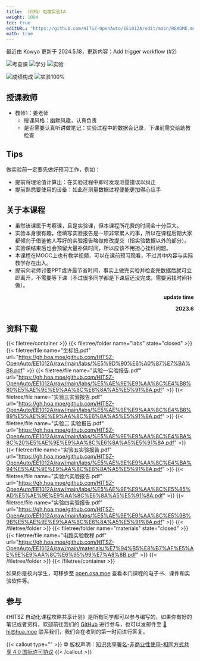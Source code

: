 ```yaml
---
title: （归档）电路实验IA
weight: 1004
toc: true
editURL: "https://github.com/HITSZ-OpenAuto/EE1012A/edit/main/README.md"
math: true
---
```

最近由 Kowyo 更新于 2024.5.18，更新内容：Add trigger workflow (#2)


<!--
1. 通过 [Shields.io](https://shields.io/) 生成如下的徽章，标注课程的基本信息。
2. 请根据课程的具体内容增删仓库的子文件夹。子文件夹建议使用小写英文，并且添加 README.md。
3. 关于课程的描述可以不止以下几个方面，酌情增删。
4. hoa.moe 生成本课程对应页面后，请将页面链接复制到 GitHub 仓库的 About/Website 中。
5. 可以在 GitHub 页面的 About/Topics 中为课程添加话题名称。
-->

![考查课](https://img.shields.io/badge/%E8%80%83%E6%9F%A5%E8%AF%BE-green)
![学分](https://img.shields.io/badge/%E5%AD%A6%E5%88%86-0.5-moccasin)
![实验](https://img.shields.io/badge/%E5%AE%9E%E9%AA%8C-purple)

![成绩构成](https://img.shields.io/badge/%E6%88%90%E7%BB%A9%E6%9E%84%E6%88%90-gold)
![实验100%](https://img.shields.io/badge/%E4%BD%9C%E4%B8%9A-100%25-wheat)

## 授课教师
- 教师1：姜老师
  - 授课风格：幽默风趣，认真负责
  - 是否需要认真听讲做笔记：实验过程中的数据会记录，下课前需交给助教检查
  
## Tips
做实验前一定要先做好预习工作，例如：
 - 提前将理论值计算出：在实验过程中即可发现测量错误以纠正
 - 提前熟悉要使用的设备：如此在测量数据过程便能更加得心应手

## 关于本课程
- 虽然该课属于考察课，且是实验课，但本课程所花费的时间会十分巨大。
- 实验本身很有趣，但填写实验报告是一项非常累人的事，所以在课程后期大家都倾向于借鉴他人写好的实验报告略做修改提交（指实验数据以外的部分）。
- 实验课结束后也会预留大量补做时间，所以应该不用担心挂科问题。
- 本课程在MOOC上也有教学视频，可以在课前预习观看，不过其中内容与实际教学存在出入。
- 提前向老师讨要PPT或许最节省时间，事实上做完实验并检查完数据后就可立即离开，不需要等下课（不过很多同学都是下课后还没完成，需要另找时间补做）。

<p align="right"><strong>update time</strong></p>
<p align="right"><strong>2023.6</strong></p>

## 资料下载

{{< filetree/container >}}
  {{< filetree/folder name="labs" state="closed" >}}
    {{< filetree/file name="坐标纸.pdf" url="https://gh.hoa.moe/github.com/HITSZ-OpenAuto/EE1012A/raw/main/labs/%E5%9D%90%E6%A0%87%E7%BA%B8.pdf" >}}
    {{< filetree/file name="实验一实验报告.pdf" url="https://gh.hoa.moe/github.com/HITSZ-OpenAuto/EE1012A/raw/main/labs/%E5%AE%9E%E9%AA%8C%E4%B8%80%E5%AE%9E%E9%AA%8C%E6%8A%A5%E5%91%8A.pdf" >}}
    {{< filetree/file name="实验三实验报告.pdf" url="https://gh.hoa.moe/github.com/HITSZ-OpenAuto/EE1012A/raw/main/labs/%E5%AE%9E%E9%AA%8C%E4%B8%89%E5%AE%9E%E9%AA%8C%E6%8A%A5%E5%91%8A.pdf" >}}
    {{< filetree/file name="实验二 实验报告.pdf" url="https://gh.hoa.moe/github.com/HITSZ-OpenAuto/EE1012A/raw/main/labs/%E5%AE%9E%E9%AA%8C%E4%BA%8C%20%E5%AE%9E%E9%AA%8C%E6%8A%A5%E5%91%8A.pdf" >}}
    {{< filetree/file name="实验五实验报告.pdf" url="https://gh.hoa.moe/github.com/HITSZ-OpenAuto/EE1012A/raw/main/labs/%E5%AE%9E%E9%AA%8C%E4%BA%94%E5%AE%9E%E9%AA%8C%E6%8A%A5%E5%91%8A.pdf" >}}
    {{< filetree/file name="实验六实验报告.pdf" url="https://gh.hoa.moe/github.com/HITSZ-OpenAuto/EE1012A/raw/main/labs/%E5%AE%9E%E9%AA%8C%E5%85%AD%E5%AE%9E%E9%AA%8C%E6%8A%A5%E5%91%8A.pdf" >}}
    {{< filetree/file name="实验四实验报告.pdf" url="https://gh.hoa.moe/github.com/HITSZ-OpenAuto/EE1012A/raw/main/labs/%E5%AE%9E%E9%AA%8C%E5%9B%9B%E5%AE%9E%E9%AA%8C%E6%8A%A5%E5%91%8A.pdf" >}}
  {{< /filetree/folder >}}
  {{< filetree/folder name="materials" state="closed" >}}
    {{< filetree/file name="电路实验教程.pdf" url="https://gh.hoa.moe/github.com/HITSZ-OpenAuto/EE1012A/raw/main/materials/%E7%94%B5%E8%B7%AF%E5%AE%9E%E9%AA%8C%E6%95%99%E7%A8%8B.pdf" >}}
  {{< /filetree/folder >}}
{{< /filetree/container >}}

如果你是校内学生，可移步至 <a href='https://open.osa.moe/openauto/EE1012A'>open.osa.moe</a> 查看本门课程的电子书、课件和实验软件等。

## 参与

《HITSZ 自动化课程攻略共享计划》是所有同学都可以参与编写的，如果你有好的笔记或者资料，欢迎前往我们的 [GitHub](https://github.com/HITSZ-OpenAuto) 进行参与，也可以发邮件至 [📮hi@hoa.moe](mailto:hi@hoa.moe) 联系我们，我们会在收到的第一时间进行答复。

{{< callout type="" >}}
  © 版权声明：[知识共享署名-非商业性使用-相同方式共享 4.0 国际许可协议](https://creativecommons.org/licenses/by-nc-sa/4.0/)
{{< /callout >}}
